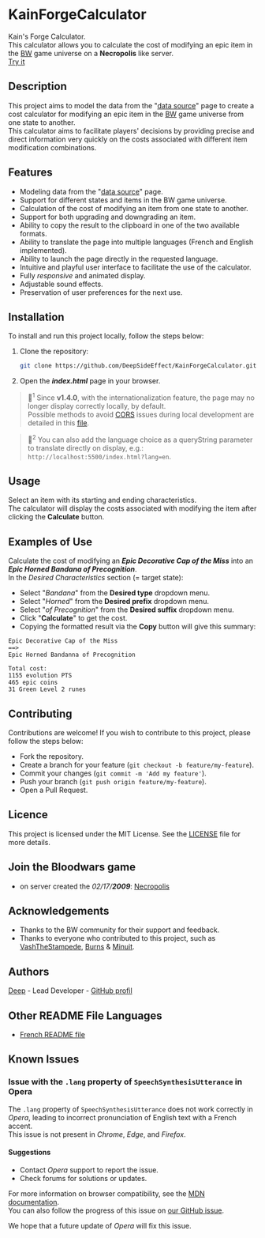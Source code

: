 # KainForgeCalculator
Kain's Forge Calculator.  
This calculator allows you to calculate the cost of modifying an epic item in the [BW](https://bloodwars.net/) game universe on a **Necropolis** like server.\
[Try it](https://deepsideeffect.github.io/KainForgeCalculator?lang=en)

## Description
This project aims to model the data from the "[data source](https://wiki.fr.bloodwars.net/index.php?title=La_Forge_de_Kain_sur_UT)" page to create a cost calculator for modifying an epic item in the [BW](https://bloodwars.net/) game universe from one state to another.  
This calculator aims to facilitate players' decisions by providing precise and direct information very quickly on the costs associated with different item modification combinations.

## Features
- Modeling data from the "[data source](https://wiki.fr.bloodwars.net/index.php?title=La_Forge_de_Kain_sur_UT)" page.
- Support for different states and items in the BW game universe.
- Calculation of the cost of modifying an item from one state to another.
- Support for both upgrading and downgrading an item.
- Ability to copy the result to the clipboard in one of the two available formats.
- Ability to translate the page into multiple languages (French and English implemented).
- Ability to launch the page directly in the requested language.
- Intuitive and playful user interface to facilitate the use of the calculator.
- Fully *responsive* and animated display.
- Adjustable sound effects.
- Preservation of user preferences for the next use.

## Installation
To install and run this project locally, follow the steps below:

1. Clone the repository:
   ```bash
   git clone https://github.com/DeepSideEffect/KainForgeCalculator.git
	 ```
2. Open the ***index.html*** page in your browser.
>📝<sup>1</sup> Since **v1.4.0**, with the internationalization feature, the page may no longer display correctly locally, by default.  
Possible methods to avoid [CORS](https://en.wikipedia.org/wiki/Cross-origin_resource_sharing) issues during local development are detailed in this [file](src/docs/LocalServer.md).

>📝<sup>2</sup> You can also add the language choice as a queryString parameter to translate directly on display, e.g.: `http://localhost:5500/index.html?lang=en`.

## Usage
Select an item with its starting and ending characteristics.  
The calculator will display the costs associated with modifying the item after clicking the **Calculate** button.

## Examples of Use
Calculate the cost of modifying an ***Epic Decorative Cap of the Miss*** into an ***Epic Horned Bandana of Precognition***.  
In the *Desired Characteristics* section (= target state):
- Select "*Bandana*" from the **Desired type** dropdown menu.
- Select "*Horned*" from the **Desired prefix** dropdown menu.
- Select "*of Precognition*" from the **Desired suffix** dropdown menu.
- Click "**Calculate**" to get the cost.
- Copying the formatted result via the **Copy** button will give this summary:
```Text
Epic Decorative Cap of the Miss
==>
Epic Horned Bandanna of Precognition 

Total cost:
1155 evolution PTS
465 epic coins
31 Green Level 2 runes
```

## Contributing
Contributions are welcome! If you wish to contribute to this project, please follow the steps below:
- Fork the repository.
- Create a branch for your feature (`git checkout -b feature/my-feature`).
- Commit your changes (`git commit -m 'Add my feature'`).
- Push your branch (`git push origin feature/my-feature`).
- Open a Pull Request.

## Licence
This project is licensed under the MIT License. See the [LICENSE](LICENSE) file for more details.

## Join the Bloodwars game
- on server created the *02/17/**2009***: [Necropolis](https://r2.bloodwars.net/r.php?r=30202)

## Acknowledgements
- Thanks to the BW community for their support and feedback.  
- Thanks to everyone who contributed to this project, such as [VashTheStampede](https://r1.fr.bloodwars.net/showmsg.php?a=profile&uid=67380), [Burns](https://r2.fr.bloodwars.net/showmsg.php?a=profile&uid=280) & [Minuit](https://r4.fr.bloodwars.net/?a=profile&uid=5017).

## Authors
[Deep](https://r2.bloodwars.net/showmsg.php?a=profile&uid=30202) - Lead Developer - [GitHub profil](https://github.com/DeepSideEffect)

## Other README File Languages
- [French README file](README.md)

## Known Issues

### Issue with the `.lang` property of `SpeechSynthesisUtterance` in Opera

The `.lang` property of `SpeechSynthesisUtterance` does not work correctly in *Opera*, leading to incorrect pronunciation of English text with a French accent.  
This issue is not present in *Chrome*, *Edge*, and *Firefox*.

#### Suggestions

- Contact *Opera* support to report the issue.
- Check forums for solutions or updates.

For more information on browser compatibility, see the [MDN documentation](https://developer.mozilla.org/en-US/docs/Web/API/SpeechSynthesisUtterance/lang#browser_compatibility).  
You can also follow the progress of this issue on [our GitHub issue](https://github.com/mdn/browser-compat-data/issues/25625).

We hope that a future update of *Opera* will fix this issue.
